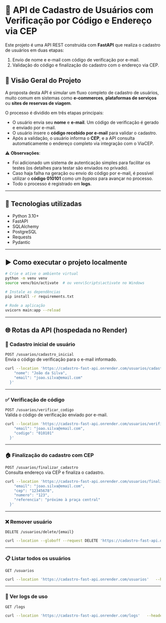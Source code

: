 
# 🚀 API de Cadastro de Usuários com Verificação por Código e Endereço via CEP

Este projeto é uma API REST construída com **FastAPI** que realiza o cadastro de usuários em duas etapas:

1. Envio de nome e e-mail com código de verificação por e-mail.  
2. Validação do código e finalização do cadastro com o endereço via CEP.

## 🧠 Visão Geral do Projeto

A proposta desta API é simular um fluxo completo de cadastro de usuários, muito comum em sistemas como **e-commerces**, **plataformas de serviços** ou **sites de reservas de viagem**.

O processo é dividido em três etapas principais:

- O usuário envia seu **nome** e **e-mail**. Um código de verificação é gerado e enviado por e-mail.  
- O usuário insere o **código recebido por e-mail** para validar o cadastro.  
- Após a validação, o usuário informa o **CEP**, e a API consulta automaticamente o endereço completo via integração com o ViaCEP.

⚠️ **Observações**:  
- Foi adicionado um sistema de autenticação simples para facilitar os testes (os detalhes para testar são enviados no privado).  
- Caso haja falha na geração ou envio do código por e-mail, é possível utilizar o **código 010101** como um *bypass* para avançar no processo.  
- Todo o processo é registrado em **logs**.

---

## 🔧 Tecnologias utilizadas

- Python 3.10+
- FastAPI
- SQLAlchemy
- PostgreSQL
- Requests
- Pydantic

---

## ▶️ Como executar o projeto localmente

```bash
# Crie e ative o ambiente virtual
python -m venv venv
source venv/bin/activate  # ou venv\Scripts\activate no Windows

# Instale as dependências
pip install -r requirements.txt

# Rode a aplicação
uvicorn main:app --reload
```

---

## 🌐 Rotas da API (hospedada no Render)

### 📩 Cadastro inicial de usuário  
`POST /usuarios/cadastro_inicial`  
Envia o código de verificação para o e-mail informado.

```bash
curl --location 'https://cadastro-fast-api.onrender.com/usuarios/cadastro_inicial'   --header 'Authorization: Bearer token'   --header 'Content-Type: application/json'   --data '{
    "nome": "João da Silva",
    "email": "joao.silva@email.com"
  }'
```

---

### ✅ Verificação de código  
`POST /usuarios/verificar_codigo`  
Valida o código de verificação enviado por e-mail.

```bash
curl --location 'https://cadastro-fast-api.onrender.com/usuarios/verificar_codigo'   --header 'Authorization: Bearer token'   --header 'Content-Type: application/json'   --data '{
    "email": "joao.silva@email.com",
    "codigo": "010101"
  }'
```

---

### 🏠 Finalização do cadastro com CEP  
`POST /usuarios/finalizar_cadastro`  
Consulta endereço via CEP e finaliza o cadastro.

```bash
curl --location 'https://cadastro-fast-api.onrender.com/usuarios/finalizar_cadastro'   --header 'Authorization: Bearer token'   --header 'Content-Type: application/json'   --data '{
    "email": "joao.silva@email.com",
    "cep": "12345678",
    "numero": "123",
    "referencia": "próximo à praça central"
  }'
```

---

### ❌ Remover usuário  
`DELETE /usuarios/delete/{email}`

```bash
curl --location --globoff --request DELETE 'https://cadastro-fast-api.onrender.com/usuarios/delete/{email}'   --header 'Authorization: Bearer token'
```

---

### 📋 Listar todos os usuários  
`GET /usuarios`

```bash
curl --location 'https://cadastro-fast-api.onrender.com/usuarios'   --header 'Authorization: Bearer token'
```

---

### 📑 Ver logs de uso  
`GET /logs`

```bash
curl --location 'https://cadastro-fast-api.onrender.com/logs'   --header 'Authorization: Bearer token'
```
